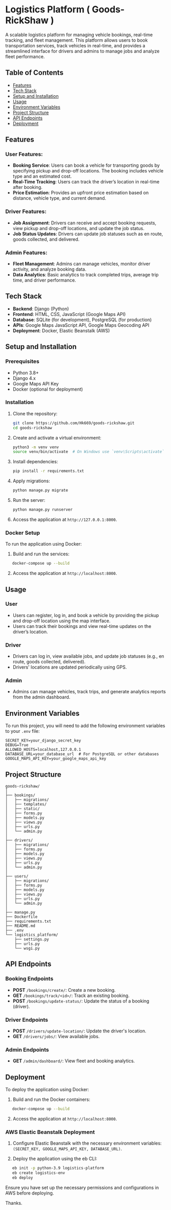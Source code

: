 # Logistics Platform ( Goods-RickShaw )

A scalable logistics platform for managing vehicle bookings, real-time tracking, and fleet management. This platform allows users to book transportation services, track vehicles in real-time, and provides a streamlined interface for drivers and admins to manage jobs and analyze fleet performance.

## Table of Contents

- [Features](#features)
- [Tech Stack](#tech-stack)
- [Setup and Installation](#setup-and-installation)
- [Usage](#usage)
- [Environment Variables](#environment-variables)
- [Project Structure](#project-structure)
- [API Endpoints](#api-endpoints)
- [Deployment](#deployment)

## Features

### User Features:
- **Booking Service**: Users can book a vehicle for transporting goods by specifying pickup and drop-off locations. The booking includes vehicle type and an estimated cost.
- **Real-Time Tracking**: Users can track the driver’s location in real-time after booking.
- **Price Estimation**: Provides an upfront price estimation based on distance, vehicle type, and current demand.

### Driver Features:
- **Job Assignment**: Drivers can receive and accept booking requests, view pickup and drop-off locations, and update the job status.
- **Job Status Updates**: Drivers can update job statuses such as en route, goods collected, and delivered.

### Admin Features:
- **Fleet Management**: Admins can manage vehicles, monitor driver activity, and analyze booking data.
- **Data Analytics**: Basic analytics to track completed trips, average trip time, and driver performance.

## Tech Stack

- **Backend**: Django (Python)
- **Frontend**: HTML, CSS, JavaScript (Google Maps API)
- **Database**: SQLite (for development), PostgreSQL (for production)
- **APIs**: Google Maps JavaScript API, Google Maps Geocoding API
- **Deployment**: Docker, Elastic Beanstalk (AWS)

## Setup and Installation

### Prerequisites
- Python 3.8+
- Django 4.x
- Google Maps API Key
- Docker (optional for deployment)

### Installation

1. Clone the repository:
   ```bash
   git clone https://github.com/Hk669/goods-rickshaw.git
   cd goods-rickshaw
   ```

2. Create and activate a virtual environment:
   ```bash
   python3 -m venv venv
   source venv/bin/activate  # On Windows use `venv\Scripts\activate`
   ```

3. Install dependencies:
   ```bash
   pip install -r requirements.txt
   ```

4. Apply migrations:
   ```bash
   python manage.py migrate
   ```

5. Run the server:
   ```bash
   python manage.py runserver
   ```

6. Access the application at `http://127.0.0.1:8000`.

### Docker Setup

To run the application using Docker:

1. Build and run the services:

```sh
   docker-compose up --build
```

2. Access the application at `http://localhost:8000`.

## Usage

### User
- Users can register, log in, and book a vehicle by providing the pickup and drop-off location using the map interface.
- Users can track their bookings and view real-time updates on the driver’s location.

### Driver
- Drivers can log in, view available jobs, and update job statuses (e.g., en route, goods collected, delivered).
- Drivers' locations are updated periodically using GPS.

### Admin
- Admins can manage vehicles, track trips, and generate analytics reports from the admin dashboard.

## Environment Variables

To run this project, you will need to add the following environment variables to your `.env` file:

```
SECRET_KEY=your_django_secret_key
DEBUG=True
ALLOWED_HOSTS=localhost,127.0.0.1
DATABASE_URL=your_database_url  # For PostgreSQL or other databases
GOOGLE_MAPS_API_KEY=your_google_maps_api_key
```

## Project Structure

```
goods-rickshaw/
│
├── bookings/
│   ├── migrations/
│   ├── templates/
│   ├── static/
│   ├── forms.py
│   ├── models.py
│   ├── views.py
│   ├── urls.py
│   └── admin.py
│
├── drivers/
│   ├── migrations/
│   ├── forms.py
│   ├── models.py
│   ├── views.py
│   ├── urls.py
│   └── admin.py
│
├── users/
│   ├── migrations/
│   ├── forms.py
│   ├── models.py
│   ├── views.py
│   ├── urls.py
│   └── admin.py
│
├── manage.py
├── Dockerfile
├── requirements.txt
├── README.md
├── .env
└── logistics_platform/
    ├── settings.py
    ├── urls.py
    └── wsgi.py
```

## API Endpoints

### Booking Endpoints
- **POST** `/bookings/create/`: Create a new booking.
- **GET** `/bookings/track/<id>/`: Track an existing booking.
- **POST** `/bookings/update-status/`: Update the status of a booking (driver).

### Driver Endpoints
- **POST** `/drivers/update-location/`: Update the driver's location.
- **GET** `/drivers/jobs/`: View available jobs.

### Admin Endpoints
- **GET** `/admin/dashboard/`: View fleet and booking analytics.


## Deployment

To deploy the application using Docker:

1. Build and run the Docker containers:

```sh
   docker-compose up --build
```

2. Access the application at `http://localhost:8000`.

### AWS Elastic Beanstalk Deployment

1. Configure Elastic Beanstalk with the necessary environment variables:
   `(SECRET_KEY, GOOGLE_MAPS_API_KEY, DATABASE_URL)`.

2. Deploy the application using the eb CLI:
```sh
   eb init -p python-3.9 logistics-platform
   eb create logistics-env
   eb deploy
```

Ensure you have set up the necessary permissions and configurations in AWS before deploying.

Thanks.
